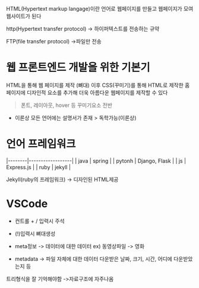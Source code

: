 HTML(Hypertext markup langage)이란 언어로 웹페이지를 만들고 웹페이지가 모여 웹사이트가 된다

http(Hypertext transfer protocol) -> 하이퍼텍스트를 전송하는 규약

FTP(file transfer protocol) ->파일만 전송

# 웹 프론트엔드 개발을 위한 기본기

HTML을 통해 웹 페이지를 제작 (뼈대)
이후 CSS(꾸미기)를 통해 HTML로 제작한 홈페이지에 디자인적 요소를 추가해 더욱 아름다운 웹페이지를 제작할 수 있다
> 폰트, 레이아웃, hover 등 꾸미기요소 전반


* 이론상 모든 언어에는 설명서가 존재 > 독학가능(이론상)

# 언어      프레임워크
 |--------|------------------|
 | java   | spring           |
 | pytonh | Django, Flask    |
 | js     | Express.js       |
 | ruby   | jekyll           |

Jekyll(ruby의 프레임워크) -> 디자인된 HTML제공

# VSCode

- 컨트롤 + / 입력시 주석
<!-- 주석(comment) : 브라우저에서 출력이 되지 않는 설명 문장 -->
<!-- 보통 코드에 대한 설명을 할 때 사용
 영역 안에 있으면 전부 주석으로 간주 -->

- (!)입력시 뼈대생성

<!DOCTYPE html> 
<!-- doctype -> 문서의 타입을 선언하는 코드, 
 대소문자 구분할 필요 없음 -->
<html lang="en">
    <!-- html에서 최상위 태그(root태그) -->
<head>
    <!-- root태그의 자식태그
     현재 html 웹 페이지의 정보를 포함(meta데이터) 
     meta정보란 웹페이지에 대한 정보가 담긴것-->

 - meta정보 -> 데이터에 대한 데이터
   ex) 동영상파일 -> 영화

- metadata -> 파일 자체에 대한 데이터
  다운받은 날짜, 크기, 시간, 어디에 다운받았는지 등
    <meta charset="UTF-8">
    <meta name="viewport" content="width=device-width, initial-scale=1.0">
    <title>Document</title>
</head>
<body>
    
</body>
</html>

트리형식을 잘 기억해야함 ->자료구조에 자주나옴
